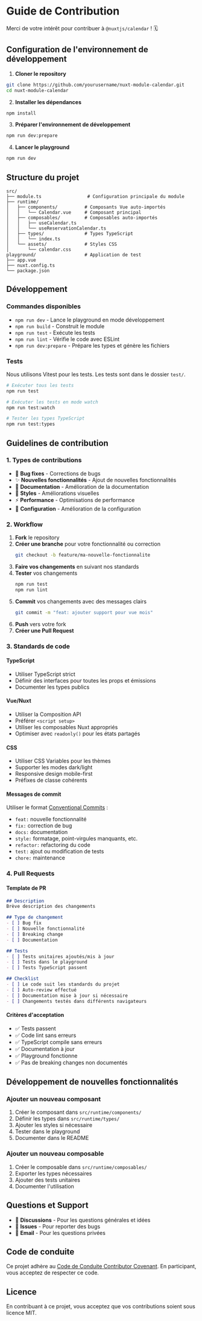 # Guide de Contribution

Merci de votre intérêt pour contribuer à `@nuxtjs/calendar` ! 🗓️

## Configuration de l'environnement de développement

1. **Cloner le repository**
```bash
git clone https://github.com/yourusername/nuxt-module-calendar.git
cd nuxt-module-calendar
```

2. **Installer les dépendances**
```bash
npm install
```

3. **Préparer l'environnement de développement**
```bash
npm run dev:prepare
```

4. **Lancer le playground**
```bash
npm run dev
```

## Structure du projet

```
src/
├── module.ts                 # Configuration principale du module
├── runtime/
│   ├── components/          # Composants Vue auto-importés
│   │   └── Calendar.vue     # Composant principal
│   ├── composables/         # Composables auto-importés
│   │   ├── useCalendar.ts
│   │   └── useReservationCalendar.ts
│   ├── types/               # Types TypeScript
│   │   └── index.ts
│   └── assets/              # Styles CSS
│       └── calendar.css
playground/                  # Application de test
├── app.vue
├── nuxt.config.ts
└── package.json
```

## Développement

### Commandes disponibles

- `npm run dev` - Lance le playground en mode développement
- `npm run build` - Construit le module
- `npm run test` - Exécute les tests
- `npm run lint` - Vérifie le code avec ESLint
- `npm run dev:prepare` - Prépare les types et génère les fichiers

### Tests

Nous utilisons Vitest pour les tests. Les tests sont dans le dossier `test/`.

```bash
# Exécuter tous les tests
npm run test

# Exécuter les tests en mode watch
npm run test:watch

# Tester les types TypeScript
npm run test:types
```

## Guidelines de contribution

### 1. Types de contributions

- 🐛 **Bug fixes** - Corrections de bugs
- ✨ **Nouvelles fonctionnalités** - Ajout de nouvelles fonctionnalités
- 📝 **Documentation** - Amélioration de la documentation
- 🎨 **Styles** - Améliorations visuelles
- ⚡ **Performance** - Optimisations de performance
- 🔧 **Configuration** - Amélioration de la configuration

### 2. Workflow

1. **Fork** le repository
2. **Créer une branche** pour votre fonctionnalité ou correction
   ```bash
   git checkout -b feature/ma-nouvelle-fonctionnalite
   ```
3. **Faire vos changements** en suivant nos standards
4. **Tester** vos changements
   ```bash
   npm run test
   npm run lint
   ```
5. **Commit** vos changements avec des messages clairs
   ```bash
   git commit -m "feat: ajouter support pour vue mois"
   ```
6. **Push** vers votre fork
7. **Créer une Pull Request**

### 3. Standards de code

#### TypeScript
- Utiliser TypeScript strict
- Définir des interfaces pour toutes les props et émissions
- Documenter les types publics

#### Vue/Nuxt
- Utiliser la Composition API
- Préférer `<script setup>` 
- Utiliser les composables Nuxt appropriés
- Optimiser avec `readonly()` pour les états partagés

#### CSS
- Utiliser CSS Variables pour les thèmes
- Supporter les modes dark/light
- Responsive design mobile-first
- Préfixes de classe cohérents

#### Messages de commit
Utiliser le format [Conventional Commits](https://conventionalcommits.org/) :

- `feat:` nouvelle fonctionnalité
- `fix:` correction de bug
- `docs:` documentation
- `style:` formatage, point-virgules manquants, etc.
- `refactor:` refactoring du code
- `test:` ajout ou modification de tests
- `chore:` maintenance

### 4. Pull Requests

#### Template de PR
```markdown
## Description
Brève description des changements

## Type de changement
- [ ] Bug fix
- [ ] Nouvelle fonctionnalité
- [ ] Breaking change
- [ ] Documentation

## Tests
- [ ] Tests unitaires ajoutés/mis à jour
- [ ] Tests dans le playground
- [ ] Tests TypeScript passent

## Checklist
- [ ] Le code suit les standards du projet
- [ ] Auto-review effectué
- [ ] Documentation mise à jour si nécessaire
- [ ] Changements testés dans différents navigateurs
```

#### Critères d'acceptation
- ✅ Tests passent
- ✅ Code lint sans erreurs
- ✅ TypeScript compile sans erreurs
- ✅ Documentation à jour
- ✅ Playground fonctionne
- ✅ Pas de breaking changes non documentés

## Développement de nouvelles fonctionnalités

### Ajouter un nouveau composant

1. Créer le composant dans `src/runtime/components/`
2. Définir les types dans `src/runtime/types/`
3. Ajouter les styles si nécessaire
4. Tester dans le playground
5. Documenter dans le README

### Ajouter un nouveau composable

1. Créer le composable dans `src/runtime/composables/`
2. Exporter les types nécessaires
3. Ajouter des tests unitaires
4. Documenter l'utilisation

## Questions et Support

- 💬 **Discussions** - Pour les questions générales et idées
- 🐛 **Issues** - Pour reporter des bugs
- 📧 **Email** - Pour les questions privées

## Code de conduite

Ce projet adhère au [Code de Conduite Contributor Covenant](https://www.contributor-covenant.org/). En participant, vous acceptez de respecter ce code.

## Licence

En contribuant à ce projet, vous acceptez que vos contributions soient sous licence MIT.